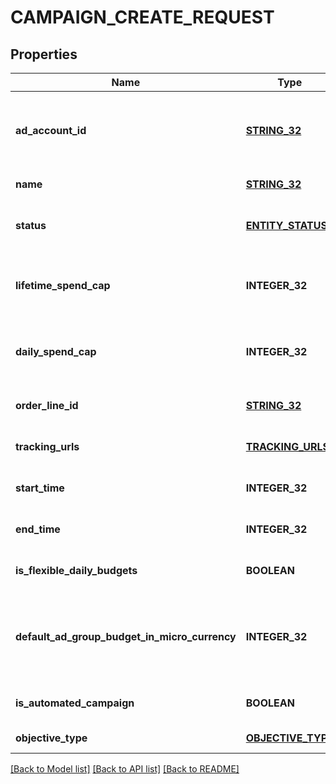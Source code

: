 # CAMPAIGN_CREATE_REQUEST

## Properties
Name | Type | Description | Notes
------------ | ------------- | ------------- | -------------
**ad_account_id** | [**STRING_32**](STRING_32.md) | Campaign&#39;s Advertiser ID. If you want to create a campaign in a Business Account shared account you need to specify the Business Access advertiser ID in both the query path param as well as the request body schema. | [default to null]
**name** | [**STRING_32**](STRING_32.md) | Campaign name. | [default to null]
**status** | [**ENTITY_STATUS**](EntityStatus.md) |  | [optional] [default to ACTIVE]
**lifetime_spend_cap** | **INTEGER_32** | Campaign total spending cap. Required for Campaign Budget Optimization (CBO) campaigns. This and \&quot;daily_spend_cap\&quot; cannot be set at the same time. | [optional] [default to null]
**daily_spend_cap** | **INTEGER_32** | Campaign daily spending cap. Required for Campaign Budget Optimization (CBO) campaigns. This and \&quot;lifetime_spend_cap\&quot; cannot be set at the same time. | [optional] [default to null]
**order_line_id** | [**STRING_32**](STRING_32.md) | Order line ID that appears on the invoice. | [optional] [default to null]
**tracking_urls** | [**TRACKING_URLS**](TrackingUrls.md) |  | [optional] [default to null]
**start_time** | **INTEGER_32** | Campaign start time. Unix timestamp in seconds. Only used for Campaign Budget Optimization (CBO) campaigns. | [optional] [default to null]
**end_time** | **INTEGER_32** | Campaign end time. Unix timestamp in seconds. Only used for Campaign Budget Optimization (CBO) campaigns. | [optional] [default to null]
**is_flexible_daily_budgets** | **BOOLEAN** | Determine if a campaign has flexible daily budgets setup. | [optional] [default to false]
**default_ad_group_budget_in_micro_currency** | **INTEGER_32** | When transitioning from campaign budget optimization to non-campaign budget optimization, the default_ad_group_budget_in_micro_currency will propagate to each child ad groups daily budget. Unit is micro currency of the associated advertiser account. | [optional] [default to null]
**is_automated_campaign** | **BOOLEAN** | Specifies whether the campaign was created in the automated campaign flow | [optional] [default to false]
**objective_type** | [**OBJECTIVE_TYPE**](ObjectiveType.md) |  | [default to null]

[[Back to Model list]](../README.md#documentation-for-models) [[Back to API list]](../README.md#documentation-for-api-endpoints) [[Back to README]](../README.md)


